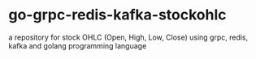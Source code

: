 # go-grpc-redis-kafka-stockohlc
a repository for stock OHLC (Open, High, Low, Close) using grpc, redis, kafka and golang programming language
